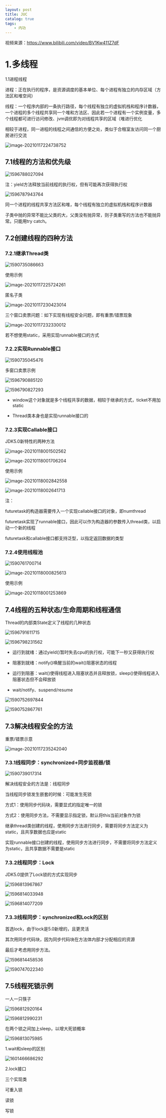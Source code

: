 ```yaml
---
layout: post
title: JUC
catalog: true
tags:
    - 内功
---
```

视频来源：https://www.bilibili.com/video/BV1Kw411Z7dF

# 1.多线程

1.1进程线程

进程：正在执行的程序，是资源调度的基本单位、每个进程有独立的内存区域（方法区和堆空间）

线程：一个程序内部的一条执行路径，每个线程有独立的虚拟机栈和程序计数器，一个进程的多个线程共享同一个堆和方法区、因此若一个进程有一个实例变量，多个线程都可进行访问修改、jvm调优即为对线程共享的区域（堆进行优化

相较于进程，同一进程的线程之间通信的方便之处，类似于合租室友访问同一个厨房进行交流

![image-20210117224738752](https://gitee.com/chrisxyq/picgo/raw/master/img/image-20210117224738752.png)



## 7.1线程的方法和优先级

![1596788027094](https://gitee.com/chrisxyq/picgo/raw/master/img/1596788027094.png)

注：yield方法释放当前线程的执行权，但有可能再次获得执行权

![1596787943764](https://gitee.com/chrisxyq/picgo/raw/master/img/1596787943764.png)

同一个进程的线程共享方法区和堆，每个线程有独立的虚拟机栈和程序计数器

子类中抛的异常不能比父类的大，父类没有抛异常，则子类重写的方法也不能抛异常。只能用try catch。

## 7.2创建线程的四种方法

### 7.2.1继承Thread类

![1590735086663](https://gitee.com/chrisxyq/picgo/raw/master/img/1590735086663.png)

使用示例

![image-20210117225724261](https://gitee.com/chrisxyq/picgo/raw/master/img/image-20210117225724261.png)

匿名子类

![image-20210117230423014](https://gitee.com/chrisxyq/picgo/raw/master/img/image-20210117230423014.png)

三个窗口卖票问题：如下实现有线程安全问题，即有重票/错票现象

![image-20210117232330012](https://gitee.com/chrisxyq/picgo/raw/master/img/image-20210117232330012.png)

若不想使用static，采用实现runnable接口的方式

### 7.2.2实现Runnable接口

![1590735045476](https://gitee.com/chrisxyq/picgo/raw/master/img/1590735045476.png)

多窗口卖票示例

![1596790885120](https://gitee.com/chrisxyq/picgo/raw/master/img/1596790885120.png)

![1596790827293](https://gitee.com/chrisxyq/picgo/raw/master/img/1596790827293.png)

- window这个对象就是多个线程共享的数据，相较于继承的方式，ticket不用加static

- Thread类本身也是实现runnable接口的



### 7.2.3实现Callable接口

JDK5.0新特性的两种方法

![image-20210118001502562](https://gitee.com/chrisxyq/picgo/raw/master/img/image-20210118001502562.png)

![image-20210118001706204](https://gitee.com/chrisxyq/picgo/raw/master/img/image-20210118001706204.png)

使用示例

![image-20210118002842558](https://gitee.com/chrisxyq/picgo/raw/master/img/image-20210118002842558.png)

![image-20210118002641713](https://gitee.com/chrisxyq/picgo/raw/master/img/image-20210118002641713.png)

注：

futuretask的构造器需要传入一个实现callable接口的对象，即numthread

futuretask实现了runnable接口，因此可以作为构造器的参数传入thread类，以启动一个新的线程

futuretask和callable接口都支持泛型，以指定返回数据的类型

### 7.2.4使用线程池

![1590761700714](https://gitee.com/chrisxyq/picgo/raw/master/img/1590761700714.png)

![image-20210118000825613](https://gitee.com/chrisxyq/picgo/raw/master/img/image-20210118000825613.png)

使用示例

![image-20210118001253869](https://gitee.com/chrisxyq/picgo/raw/master/img/image-20210118001253869.png)



## 7.4线程的五种状态/生命周期和线程通信

Thread的内部类State定义了线程的几种状态

![1596791611715](https://gitee.com/chrisxyq/picgo/raw/master/img/1596791611715.png)

![1596798231562](https://gitee.com/chrisxyq/picgo/raw/master/img/1596798231562.png)

- 运行到就绪：通过yield()暂时失去cpu的执行权，可能下一秒又获得执行权

- 阻塞到就绪：notify()唤醒当前的wait()阻塞状态的线程

- 运行到阻塞：wait()使得线程进入阻塞状态并且释放锁，sleep()使得线程进入阻塞状态但不会释放锁
- wait/notify、suspend/resume

![1590752697844](https://gitee.com/chrisxyq/picgo/raw/master/img/1590752697844.png)

![1590752867761](https://gitee.com/chrisxyq/picgo/raw/master/img/1590752867761.png)

## 7.3解决线程安全的方法

重票/错票示意

![image-20210117235242040](https://gitee.com/chrisxyq/picgo/raw/master/img/image-20210117235242040.png)

### 7.3.1线程同步：synchronized+同步监视器/锁

![1590739017314](https://gitee.com/chrisxyq/picgo/raw/master/img/1590739017314.png)

解决线程安全的方法是：线程同步

当线程同步锁发生嵌套的时候：可能发生死锁

方式1：使用同步代码块，需要显式的指定唯一的锁

方式2：使用同步方法，不需要显示指定锁，默认将this当前对象作为锁

继承thread类创建的线程，使用同步方法进行同步，需要将同步方法定义为static，且共享数据也应是static

实现runnable接口创建的线程，使用同步方法进行同步，不需要将同步方法定义为static，且共享数据不需要是static

### 7.3.2线程同步：Lock

JDK5.0提供了Lock锁的方式实现同步



![1596813967867](https://gitee.com/chrisxyq/picgo/raw/master/img/1596813967867.png)

![1596814033948](https://gitee.com/chrisxyq/picgo/raw/master/img/1596814033948.png)

![1596814077209](https://gitee.com/chrisxyq/picgo/raw/master/img/1596814077209.png)

### 7.3.3线程同步：synchronized和Lock的区别

首选lock，由于lock是5.0新增的，且更灵活

其次用同步代码块，因为同步代码块在方法体内部才分配相应的资源

最后才考虑用同步方法。

![1596814458536](https://gitee.com/chrisxyq/picgo/raw/master/img/1596814458536.png)

![1590747022340](https://gitee.com/chrisxyq/picgo/raw/master/img/1590747022340.png)

## 7.5线程死锁示例

一人一只筷子

![1596812920164](https://gitee.com/chrisxyq/picgo/raw/master/img/1596812920164.png)

![1596812990231](https://gitee.com/chrisxyq/picgo/raw/master/img/1596812990231.png)

在两个锁之间加上sleep，以增大死锁概率

![1596813075985](https://gitee.com/chrisxyq/picgo/raw/master/img/1596813075985.png)

1.wait和sleep的区别

![1601466686292](https://gitee.com/chrisxyq/picgo/raw/master/img/1601466686292.png)

2.lock接口

三个实现类

可重入锁

读锁

写锁